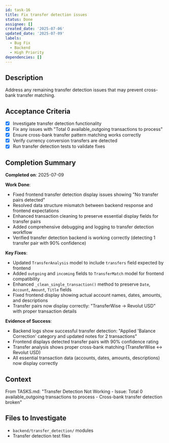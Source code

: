 ```yaml
---
id: task-16
title: Fix transfer detection issues
status: Done
assignee: []
created_date: '2025-07-06'
updated_date: '2025-07-09'
labels:
  - Bug Fix
  - Backend
  - High Priority
dependencies: []
---
```


## Description

Address any remaining transfer detection issues that may prevent cross-bank transfer matching.

## Acceptance Criteria

- [x] Investigate transfer detection functionality
- [x] Fix any issues with "Total 0 available_outgoing transactions to process"
- [x] Ensure cross-bank transfer pattern matching works correctly
- [x] Verify currency conversion transfers are detected
- [x] Run transfer detection tests to validate fixes

## Completion Summary

**Completed on**: 2025-07-09

**Work Done**:
- Fixed frontend transfer detection display issues showing "No transfer pairs detected"
- Resolved data structure mismatch between backend response and frontend expectations
- Enhanced transaction cleaning to preserve essential display fields for transfer pairs
- Added comprehensive debugging and logging to transfer detection workflow
- Verified transfer detection backend is working correctly (detecting 1 transfer pair with 90% confidence)

**Key Fixes**:
- Updated `TransferAnalysis` model to include `transfers` field expected by frontend
- Added `outgoing` and `incoming` fields to `TransferMatch` model for frontend compatibility
- Enhanced `_clean_single_transaction()` method to preserve `Date`, `Account`, `Amount`, `Title` fields
- Fixed frontend display showing actual account names, dates, amounts, and descriptions
- Transfer pairs now display correctly: "TransferWise → Revolut USD" with proper transaction details

**Evidence of Success**:
- Backend logs show successful transfer detection: "Applied 'Balance Correction' category and updated notes for 2 transactions"
- Frontend displays detected transfer pairs with 90% confidence rating
- Transfer analysis shows proper cross-bank matching (TransferWise ↔ Revolut USD)
- All essential transaction data (accounts, dates, amounts, descriptions) now display correctly

## Context

From TASKS.md: "Transfer Detection Not Working - Issue: Total 0 available_outgoing transactions to process - Cross-bank transfer detection broken"

## Files to Investigate

- `backend/transfer_detection/` modules
- Transfer detection test files
